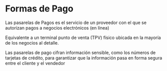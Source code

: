 # Formas de Pago 

Las pasarelas de Pagos es el servicio de un proveedor con el que se autorizan pagos a negocios electrónicos (en línea)

Equivalente a un terminal punto de venta (TPV) físico ubicada en la mayoría de los negocios al detalle.

Las pasarelas de pago cifran información sensible, como los números de tarjetas de crédito, para garantizar que la información pasa en forma segura entre el cliente y el vendedor

